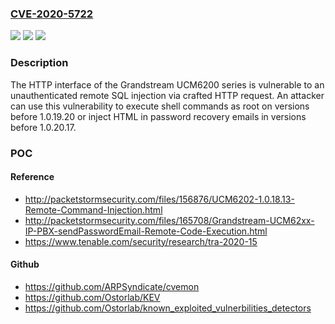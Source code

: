 ### [CVE-2020-5722](https://cve.mitre.org/cgi-bin/cvename.cgi?name=CVE-2020-5722)
![](https://img.shields.io/static/v1?label=Product&message=Grandstream%20UCM6200%20Series&color=blue)
![](https://img.shields.io/static/v1?label=Version&message=Before%201.0.20.17%20&color=brightgreen)
![](https://img.shields.io/static/v1?label=Vulnerability&message=SQL%20Injection%2C%20HTML%20Injection&color=brightgreen)

### Description

The HTTP interface of the Grandstream UCM6200 series is vulnerable to an unauthenticated remote SQL injection via crafted HTTP request. An attacker can use this vulnerability to execute shell commands as root on versions before 1.0.19.20 or inject HTML in password recovery emails in versions before 1.0.20.17.

### POC

#### Reference
- http://packetstormsecurity.com/files/156876/UCM6202-1.0.18.13-Remote-Command-Injection.html
- http://packetstormsecurity.com/files/165708/Grandstream-UCM62xx-IP-PBX-sendPasswordEmail-Remote-Code-Execution.html
- https://www.tenable.com/security/research/tra-2020-15

#### Github
- https://github.com/ARPSyndicate/cvemon
- https://github.com/Ostorlab/KEV
- https://github.com/Ostorlab/known_exploited_vulnerbilities_detectors

